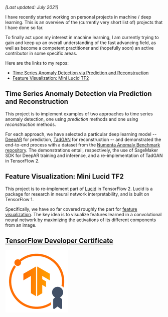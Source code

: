 *[Last updated: July 2021]*

I have recently started working on personal projects in machine / deep learning. This is an overview of the (currently very short list of) projects that I have done so far.

To finally act upon my interest in machine learning, I am currently trying to gain and keep up an overall understanding of the fast advancing field, as well as become a competent practitioner and (hopefully soon) an active contributor in some specific areas.

Here are the links to my repos:

- [Time Series Anomaly Detection via Prediction and Reconstruction](https://github.com/pokman/time_series_anomaly_detection)
- [Feature Visualization: Mini Lucid TF2](https://github.com/pokman/mini_lucid_tf2)



## Time Series Anomaly Detection via Prediction and Reconstruction

This project is to implement examples of two approaches to time series anomaly detection, one using *prediction* methods and one using *reconstruction* methods.

For each approach, we have selected a particular deep learning model -- [DeepAR](https://arxiv.org/abs/1704.04110) for prediction, [TadGAN](https://arxiv.org/abs/2009.07769v3) for reconstruction -- and demonstrated the end-to-end process with a dataset from the [Numenta Anomaly Benchmark repository](https://github.com/numenta/NAB). The demonstrations entail, respectively, the use of SageMaker SDK for DeepAR training and inference, and a re-implementation of TadGAN in TensorFlow 2.



## Feature Visualization: Mini Lucid TF2

This project is to re-implement part of [Lucid](https://github.com/tensorflow/lucid) in TensorFlow 2. Lucid is a package for research in neural network interpretability, and is built on TensorFlow 1.

Specifically, we have so far covered roughly the part for [feature visualization](https://distill.pub/2017/feature-visualization/). The key idea is to visualize features learned in a convolutional neural network by maximizing the activations of its different components from an image.



## [TensorFlow Developer Certificate](https://www.credential.net/00b8f611-b2e9-4d65-9151-a5fd39d332ae)

![](tensorflow_developer_badge.png) 

